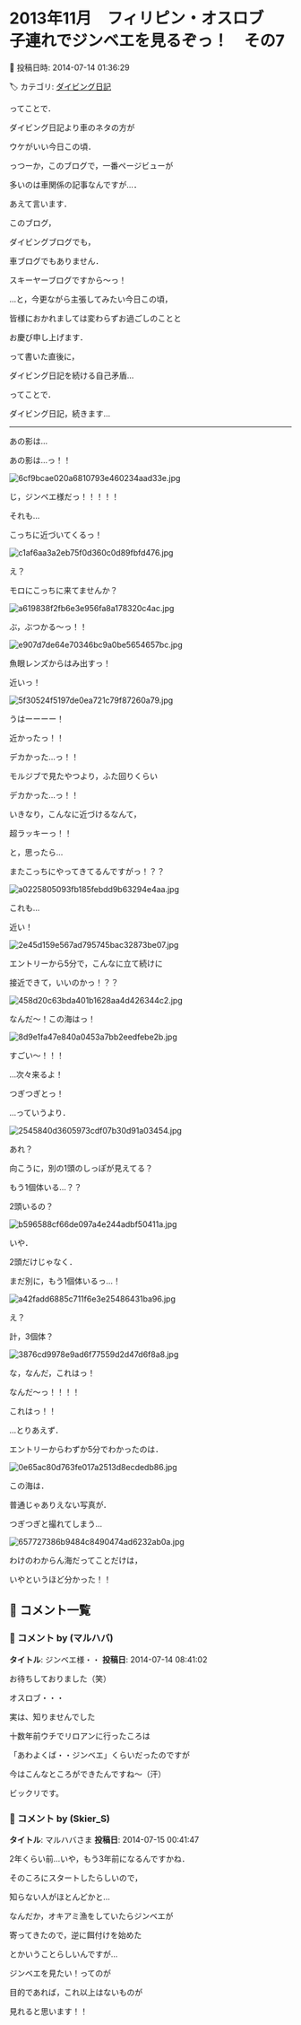 # 2013年11月　フィリピン・オスロブ　子連れでジンベエを見るぞっ！　その7

📅 投稿日時: 2014-07-14 01:36:29

🏷️ カテゴリ: [ダイビング日記](ce3a7a8d424d112fce83ee85c81a0e344.md)

ってことで．


ダイビング日記より車のネタの方が


ウケがいい今日この頃．


っつーか，このブログで，一番ページビューが


多いのは車関係の記事なんですが…．





あえて言います．


このブログ，


ダイビングブログでも，


車ブログでもありません．


スキーヤーブログですから～っ！





…と，今更ながら主張してみたい今日この頃，


皆様におかれましては変わらずお過ごしのことと


お慶び申し上げます．





って書いた直後に，


ダイビング日記を続ける自己矛盾…





ってことで．


ダイビング日記，続きます…





----





あの影は…


あの影は…っ！！




![6cf9bcae020a6810793e460234aad33e.jpg](images/6cf9bcae020a6810793e460234aad33e.jpg)




じ，ジンベエ様だっ！！！！！





それも…


こっちに近づいてくるっ！




![c1af6aa3a2eb75f0d360c0d89fbfd476.jpg](images/c1af6aa3a2eb75f0d360c0d89fbfd476.jpg)




え？


モロにこっちに来てませんか？




![a619838f2fb6e3e956fa8a178320c4ac.jpg](images/a619838f2fb6e3e956fa8a178320c4ac.jpg)




ぶ，ぶつかる～っ！！




![e907d7de64e70346bc9a0be5654657bc.jpg](images/e907d7de64e70346bc9a0be5654657bc.jpg)




魚眼レンズからはみ出すっ！


近いっ！




![5f30524f5197de0ea721c79f87260a79.jpg](images/5f30524f5197de0ea721c79f87260a79.jpg)




うはーーーー！


近かったっ！！


デカかった…っ！！





モルジブで見たやつより，ふた回りくらい


デカかった…っ！！


いきなり，こんなに近づけるなんて，


超ラッキーっ！！





と，思ったら…


またこっちにやってきてるんですがっ！？？




![a0225805093fb185febdd9b63294e4aa.jpg](images/a0225805093fb185febdd9b63294e4aa.jpg)




これも…


近い！




![2e45d159e567ad795745bac32873be07.jpg](images/2e45d159e567ad795745bac32873be07.jpg)




エントリーから5分で，こんなに立て続けに


接近できて，いいのかっ！？？




![458d20c63bda401b1628aa4d426344c2.jpg](images/458d20c63bda401b1628aa4d426344c2.jpg)




なんだ～！この海はっ！




![8d9e1fa47e840a0453a7bb2eedfebe2b.jpg](images/8d9e1fa47e840a0453a7bb2eedfebe2b.jpg)




すごい～！！！


…次々来るよ！


つぎつぎとっ！





…っていうより．




![2545840d3605973cdf07b30d91a03454.jpg](images/2545840d3605973cdf07b30d91a03454.jpg)




あれ？


向こうに，別の1頭のしっぽが見えてる？


もう1個体いる…？？


2頭いるの？




![b596588cf66de097a4e244adbf50411a.jpg](images/b596588cf66de097a4e244adbf50411a.jpg)




いや．


2頭だけじゃなく．


まだ別に，もう1個体いるっ…！




![a42fadd6885c711f6e3e25486431ba96.jpg](images/a42fadd6885c711f6e3e25486431ba96.jpg)




え？


計，3個体？




![3876cd9978e9ad6f77559d2d47d6f8a8.jpg](images/3876cd9978e9ad6f77559d2d47d6f8a8.jpg)




な，なんだ，これはっ！


なんだ～っ！！！！


これはっ！！





…とりあえず．


エントリーからわずか5分でわかったのは．




![0e65ac80d763fe017a2513d8ecdedb86.jpg](images/0e65ac80d763fe017a2513d8ecdedb86.jpg)




この海は．


普通じゃありえない写真が．


つぎつぎと撮れてしまう…




![657727386b9484c8490474ad6232ab0a.jpg](images/657727386b9484c8490474ad6232ab0a.jpg)




わけのわからん海だってことだけは，


いやというほど分かった！！

## 💬 コメント一覧

### 💬 コメント by (マルハバ)
**タイトル**: ジンベエ様・・
**投稿日**: 2014-07-14 08:41:02

お待ちしておりました（笑）



オスロブ・・・

実は、知りませんでした

十数年前ウチでリロアンに行ったころは

「あわよくば・・ジンベエ」くらいだったのですが

今はこんなところができたんですね～（汗）

ビックリです。

### 💬 コメント by (Skier_S)
**タイトル**: マルハバさま
**投稿日**: 2014-07-15 00:41:47

2年くらい前…いや，もう3年前になるんですかね．

そのころにスタートしたらしいので，

知らない人がほとんどかと…



なんだか，オキアミ漁をしていたらジンベエが

寄ってきたので，逆に餌付けを始めた

とかいうことらしいんですが…



ジンベエを見たい！ってのが

目的であれば，これ以上はないものが

見れると思います！！

